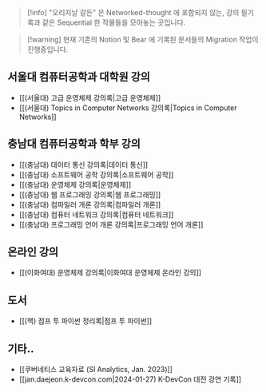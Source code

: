 > [!info] "오리지날 갈든" 은 Networked-thought 에 포함되지 않는, 강의 필기록과 같은 Sequential 한 작물들을 모아놓는 곳입니다.

> [!warning] 현재 기존의 Notion 및 Bear 에 기록된 문서들의 Migration 작업이 진행중입니다.

## 서울대 컴퓨터공학과 대학원 강의

- [[(서울대) 고급 운영체제 강의록|고급 운영체제]]
- [[(서울대) Topics in Computer Networks 강의록|Topics in Computer Networks]]

## 충남대 컴퓨터공학과 학부 강의

- [[(충남대) 데이터 통신 강의록|데이터 통신]]
- [[(충남대) 소프트웨어 공학 강의록|소프트웨어 공학]]
- [[(충남대) 운영체제 강의록|운영체제]]
- [[(충남대) 웹 프로그래밍 강의록|웹 프로그래밍]]
- [[(충남대) 컴파일러 개론 강의록|컴파일러 개론]]
- [[(충남대) 컴퓨터 네트워크 강의록|컴퓨터 네트워크]]
- [[(충남대) 프로그래밍 언어 개론 강의록|프로그래밍 언어 개론]]

## 온라인 강의

- [[(이화여대) 운영체제 강의록|이화여대 운영체제 온라인 강의]]

## 도서

- [[(책) 점프 투 파이썬 정리록|점프 투 파이썬]]

## 기타..

- [[쿠버네티스 교육자료 (SI Analytics, Jan. 2023)]]
- [[jan.daejeon.k-devcon.com|2024-01-27) K-DevCon 대전 강연 기록]]